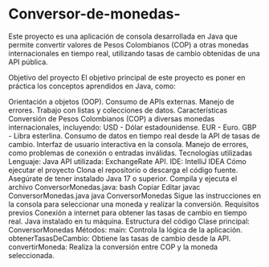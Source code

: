 # Conversor-de-monedas-
Este proyecto es una aplicación de consola desarrollada en Java que permite convertir valores de Pesos Colombianos (COP) a otras monedas internacionales en tiempo real, utilizando tasas de cambio obtenidas de una API pública.

Objetivo del proyecto
El objetivo principal de este proyecto es poner en práctica los conceptos aprendidos en Java, como:

Orientación a objetos (OOP).
Consumo de APIs externas.
Manejo de errores.
Trabajo con listas y colecciones de datos.
Características
Conversión de Pesos Colombianos (COP) a diversas monedas internacionales, incluyendo:
USD - Dólar estadounidense.
EUR - Euro.
GBP - Libra esterlina.
Consumo de datos en tiempo real desde la API de tasas de cambio.
Interfaz de usuario interactiva en la consola.
Manejo de errores, como problemas de conexión o entradas inválidas.
Tecnologías utilizadas
Lenguaje: Java
API utilizada: ExchangeRate API.
IDE: IntelliJ IDEA
Cómo ejecutar el proyecto
Clona el repositorio o descarga el código fuente.
Asegúrate de tener instalado Java 17 o superior.
Compila y ejecuta el archivo ConversorMonedas.java:
bash
Copiar
Editar
javac ConversorMonedas.java
java ConversorMonedas
Sigue las instrucciones en la consola para seleccionar una moneda y realizar la conversión.
Requisitos previos
Conexión a internet para obtener las tasas de cambio en tiempo real.
Java instalado en tu máquina.
Estructura del código
Clase principal: ConversorMonedas
Métodos:
main: Controla la lógica de la aplicación.
obtenerTasasDeCambio: Obtiene las tasas de cambio desde la API.
convertirMoneda: Realiza la conversión entre COP y la moneda seleccionada.
